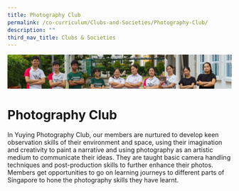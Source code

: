 ```yaml
---
title: Photography Club
permalink: /co-curriculum/Clubs-and-Societies/Photography-Club/
description: ""
third_nav_title: Clubs & Societies
---
```

![](/images/CCA/Collage-club.jpg)

Photography Club
================

In Yuying Photography Club, our members are nurtured to develop keen observation skills of their environment and space, using their imagination and creativity to paint a narrative and using photography as an artistic medium to communicate their ideas. They are taught basic camera handling techniques and post-production skills to further enhance their photos. Members get opportunities to go on learning journeys to different parts of Singapore to hone the photography skills they have learnt.